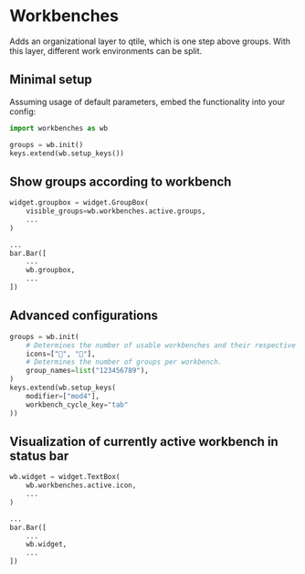 # Workbenches
Adds an organizational layer to qtile, which is one step above groups.
With this layer, different work environments can be split.

## Minimal setup

Assuming usage of default parameters, embed the functionality into your config:
```python
import workbenches as wb

groups = wb.init()
keys.extend(wb.setup_keys())
```

## Show groups according to workbench
```python
widget.groupbox = widget.GroupBox(
    visible_groups=wb.workbenches.active.groups,
    ...
)

...
bar.Bar([
    ...
    wb.groupbox,
    ...
])
```

## Advanced configurations
```python
groups = wb.init(
    # Determines the number of usable workbenches and their respective icons to be displayed using `wb.widget`.
    icons=["", "🛠"],
    # Determines the number of groups per workbench.
    group_names=list("123456789"),
)
keys.extend(wb.setup_keys(
    modifier=["mod4"],
    workbench_cycle_key="tab"
))
```

## Visualization of currently active workbench in status bar

```python
wb.widget = widget.TextBox(
    wb.workbenches.active.icon,
    ...
)

...
bar.Bar([
    ...
    wb.widget,
    ...
])
```

